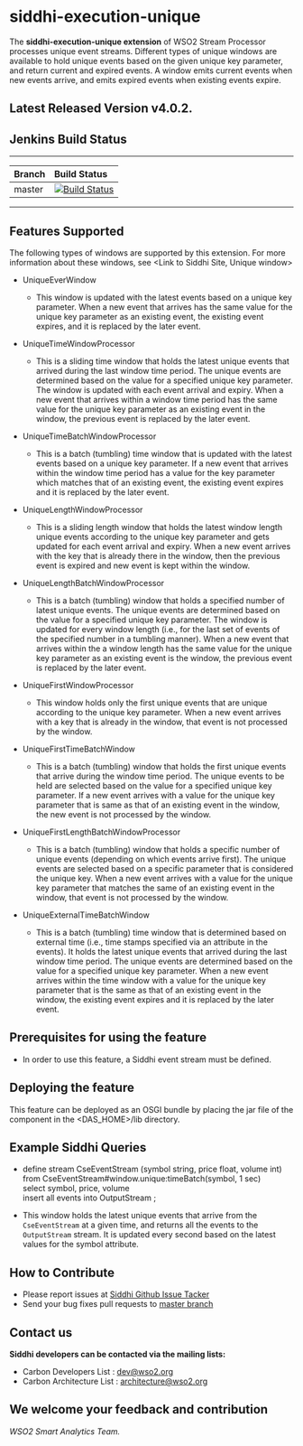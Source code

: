 siddhi-execution-unique
======================================

The **siddhi-execution-unique extension** of WSO2 Stream Processor processes unique event streams.
Different types of unique windows are available to hold unique events based on the given unique key parameter, and return current and expired events.
A window emits current events when new events arrive, and emits expired events when existing events expire.

 Latest Released Version v4.0.2. 
---

## Jenkins Build Status 

---

|  Branch | Build Status |
| :------ |:------------ | 
| master  | [![Build Status](https://wso2.org/jenkins/job/siddhi/job/siddhi-execution-unique/badge/icon)](https://wso2.org/jenkins/job/siddhi/job/siddhi-execution-unique/) |

---

## Features Supported
The following types of windows are supported by this extension. For more information about these windows, see <Link to Siddhi Site, Unique window>

* UniqueEverWindow
  * This window is updated with the latest events based on a unique key parameter. 
      When a new event that arrives has the same value for the unique key parameter as an existing event,
      the existing event expires, and it is replaced by the later event. 
* UniqueTimeWindowProcessor
  * This is a sliding time window that holds the latest unique events that arrived
     during the last window time period. The unique events are determined based on
     the value for a specified unique key parameter. The window is updated with each event arrival and expiry.
     When a new event that arrives within a window time period has the same value
     for the unique key parameter as an existing event in the window,
     the previous event is replaced by the later event.
* UniqueTimeBatchWindowProcessor
  * This is a batch (tumbling) time window that is updated with the latest events based
     on a unique key parameter. If a new event that arrives within the window time period has a value for
     the key parameter which matches that of an existing event, the existing event expires and
     it is replaced by the later event. 
* UniqueLengthWindowProcessor
  * This is a sliding length window that holds the latest window length unique events according
     to the unique key parameter and gets updated for each event arrival and expiry.
     When a new event arrives with the key that is already there in the window,
     then the previous event is expired and new event is kept within the window.
* UniqueLengthBatchWindowProcessor
  * This is a batch (tumbling) window that holds a specified number of latest unique events.
     The unique events are determined based on the value for a specified unique key parameter.
     The window is updated for every window length (i.e., for the last set of events of
     the specified number in a tumbling manner). When a new event that arrives
     within the a window length has the same value for the unique key parameter
     as an existing event is the window, the previous event is replaced by the later event.

* UniqueFirstWindowProcessor
  * This window holds only the first unique events that are unique according to the unique
     key parameter. When a new event arrives with a key that is already in the window, 
     that event is not processed by the window.

* UniqueFirstTimeBatchWindow
  * This is a batch (tumbling) window that holds the first unique events that
    arrive during the window time period. The unique events to be held are selected based 
    on the value for a specified unique key parameter. If a new event arrives with a value for
    the unique key parameter that is same as that of an existing event in the window,
    the new event is not processed by the window.
* UniqueFirstLengthBatchWindowProcessor
  * This is a batch (tumbling) window that holds a specific number of unique events
    (depending on which events arrive first). The unique events are selected based on a specific parameter 
    that is considered the unique key. When a new event arrives with a value for the unique key parameter 
    that matches the same of an existing event in the window, that event is not processed by the window.
* UniqueExternalTimeBatchWindow
  * This is a batch (tumbling) time window that is determined based on external time
     (i.e., time stamps specified via an attribute in the events).
     It holds the latest unique events that arrived during the last window time period.
     The unique events are determined based on the value for a specified unique key parameter.
     When a new event arrives within the time window with a value for the unique key parameter
     that is the same as that of an existing event in the window,
     the existing event expires and it is replaced by the later event.
 
  
     
## Prerequisites for using the feature
 
 - In order to use this feature, a Siddhi event stream must be defined.

 
## Deploying the feature
 
 This feature can be deployed as an OSGI bundle by placing the jar file of the component in the <DAS_HOME>/lib directory.
 
 
## Example Siddhi Queries
 
 * define stream CseEventStream (symbol string, price float, volume int)   
  from CseEventStream#window.unique:timeBatch(symbol, 1 sec)  
  select symbol, price, volume  
  insert all events into OutputStream ;
  
 * This window holds the latest unique events that arrive from the `CseEventStream` at a  given time,
  and returns all the events to the `OutputStream` stream. It is updated every  second based on the latest 
  values for the symbol attribute.
 

## How to Contribute
 
  * Please report issues at [Siddhi Github Issue Tacker](https://github.com/wso2-extensions/siddhi-execution-unique/issues)
  * Send your bug fixes pull requests to [master branch](https://github.com/wso2-extensions/siddhi-execution-unique/tree/master) 

## Contact us 
 **Siddhi developers can be contacted via the mailing lists:**
 
  * Carbon Developers List : dev@wso2.org
  * Carbon Architecture List : architecture@wso2.org

## We welcome your feedback and contribution

 *WSO2 Smart Analytics Team.*


